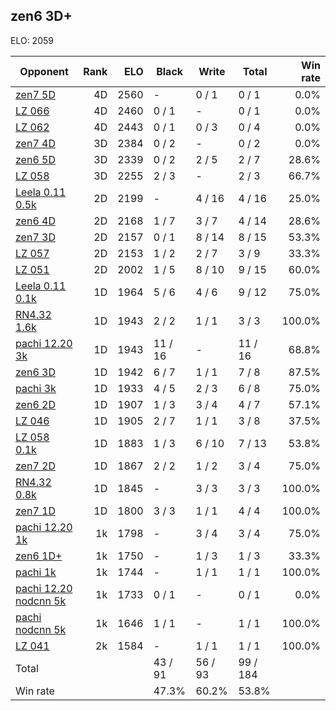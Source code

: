 ## zen6 3D+ ##

ELO: 2059

Opponent | Rank | ELO | Black | Write | Total | Win rate
---------|-----:|----:|-------|-------|-------|-------:
[zen7 5D](zen7%205D.md) | 4D | 2560 | - | 0 / 1 | 0 / 1 | 0.0%
[LZ 066](LZ%20066.md) | 4D | 2460 | 0 / 1 | - | 0 / 1 | 0.0%
[LZ 062](LZ%20062.md) | 4D | 2443 | 0 / 1 | 0 / 3 | 0 / 4 | 0.0%
[zen7 4D](zen7%204D.md) | 3D | 2384 | 0 / 2 | - | 0 / 2 | 0.0%
[zen6 5D](zen6%205D.md) | 3D | 2339 | 0 / 2 | 2 / 5 | 2 / 7 | 28.6%
[LZ 058](LZ%20058.md) | 3D | 2255 | 2 / 3 | - | 2 / 3 | 66.7%
[Leela 0.11 0.5k](Leela%200.11%200.5k.md) | 2D | 2199 | - | 4 / 16 | 4 / 16 | 25.0%
[zen6 4D](zen6%204D.md) | 2D | 2168 | 1 / 7 | 3 / 7 | 4 / 14 | 28.6%
[zen7 3D](zen7%203D.md) | 2D | 2157 | 0 / 1 | 8 / 14 | 8 / 15 | 53.3%
[LZ 057](LZ%20057.md) | 2D | 2153 | 1 / 2 | 2 / 7 | 3 / 9 | 33.3%
[LZ 051](LZ%20051.md) | 2D | 2002 | 1 / 5 | 8 / 10 | 9 / 15 | 60.0%
[Leela 0.11 0.1k](Leela%200.11%200.1k.md) | 1D | 1964 | 5 / 6 | 4 / 6 | 9 / 12 | 75.0%
[RN4.32 1.6k](RN4.32%201.6k.md) | 1D | 1943 | 2 / 2 | 1 / 1 | 3 / 3 | 100.0%
[pachi 12.20 3k](pachi%2012.20%203k.md) | 1D | 1943 | 11 / 16 | - | 11 / 16 | 68.8%
[zen6 3D](zen6%203D.md) | 1D | 1942 | 6 / 7 | 1 / 1 | 7 / 8 | 87.5%
[pachi 3k](pachi%203k.md) | 1D | 1933 | 4 / 5 | 2 / 3 | 6 / 8 | 75.0%
[zen6 2D](zen6%202D.md) | 1D | 1907 | 1 / 3 | 3 / 4 | 4 / 7 | 57.1%
[LZ 046](LZ%20046.md) | 1D | 1905 | 2 / 7 | 1 / 1 | 3 / 8 | 37.5%
[LZ 058 0.1k](LZ%20058%200.1k.md) | 1D | 1883 | 1 / 3 | 6 / 10 | 7 / 13 | 53.8%
[zen7 2D](zen7%202D.md) | 1D | 1867 | 2 / 2 | 1 / 2 | 3 / 4 | 75.0%
[RN4.32 0.8k](RN4.32%200.8k.md) | 1D | 1845 | - | 3 / 3 | 3 / 3 | 100.0%
[zen7 1D](zen7%201D.md) | 1D | 1800 | 3 / 3 | 1 / 1 | 4 / 4 | 100.0%
[pachi 12.20 1k](pachi%2012.20%201k.md) | 1k | 1798 | - | 3 / 4 | 3 / 4 | 75.0%
[zen6 1D+](zen6%201D+.md) | 1k | 1750 | - | 1 / 3 | 1 / 3 | 33.3%
[pachi 1k](pachi%201k.md) | 1k | 1744 | - | 1 / 1 | 1 / 1 | 100.0%
[pachi 12.20 nodcnn 5k](pachi%2012.20%20nodcnn%205k.md) | 1k | 1733 | 0 / 1 | - | 0 / 1 | 0.0%
[pachi nodcnn 5k](pachi%20nodcnn%205k.md) | 1k | 1646 | 1 / 1 | - | 1 / 1 | 100.0%
[LZ 041](LZ%20041.md) | 2k | 1584 | - | 1 / 1 | 1 / 1 | 100.0%
Total | | | 43 / 91 | 56 / 93 | 99 / 184 | 
Win rate| | | 47.3% | 60.2% | 53.8% | 
